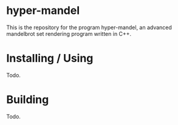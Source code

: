 # hyper-mandel

This is the repository for the program hyper-mandel, an advanced mandelbrot set rendering program written in C++.

# Installing / Using

Todo.

# Building

Todo.
